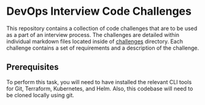 # DevOps Interview Code Challenges

This repository contains a collection of code challenges that are to be used as a part of an interview process. The challenges are detailed within individual markdown files located inside of [challenges](challenges) directory. Each challenge contains a set of requirements and a description of the challenge.

## Prerequisites

To perform this task, you will need to have installed the relevant CLI tools for Git, Terraform, Kubernetes, and Helm. Also, this codebase will need to be cloned locally using git.
